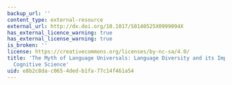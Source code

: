 ```yaml
---
backup_url: ''
content_type: external-resource
external_url: http://dx.doi.org/10.1017/S0140525X0999094X
has_external_licence_warning: true
has_external_license_warning: true
is_broken: ''
license: https://creativecommons.org/licenses/by-nc-sa/4.0/
title: 'The Myth of Language Universals: Language Diversity and its Importance for
  Cognitive Science'
uid: e8b2c8da-c065-4ded-b1fa-77c14f461a54
---
```

